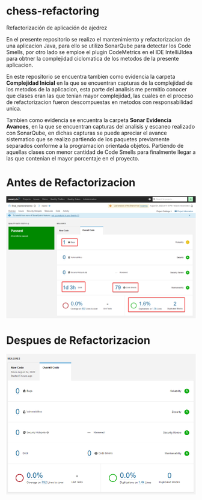 # chess-refactoring
Refactorización de aplicación de ajedrez

En el presente repositorio se realizo el mantenimiento y refactorizacion de una aplicacion Java, para ello se utilizo SonarQube para detectar los Code Smells, por otro lado se emploe el plugin CodeMetrics en el IDE IntelliJIdea para obtner la complejidad ciclomatica de los metodos de la presente aplicacion.

En este repositorio se encuentra tambien como evidencia la carpeta **Complejidad Inicial** en la que se encuentran capturas de la complejidad de los metodos de la aplicacion, esta parte del analisis me permitio conocer que clases eran las que tenian mayor complejidad, las cuales en el proceso de refactorizacion fueron descompuestas en metodos con responsabilidad unica.

Tambien como evidencia se encuentra la carpeta **Sonar Evidencia Avances**, en la que se encuentran capturas del analisis y escaneo realizado con SonarQube, en dichas capturas se puede apreciar el avance sistematico que se realizo partiendo de los paquetes previamente separados conforme a la programacion orientada objetos. Partiendo de aquellas clases con menor cantidad de Code Smells para finalmente llegar a las que contenian el mayor porcentaje en el proyecto.

# Antes de Refactorizacion

![alt text](https://github.com/Valentin-D-Frank/chess-refactoring/blob/master/Sonar%20Evidencia%20Avances/Sonar1.png)

# Despues de Refactorizacion

![alt text](https://github.com/Valentin-D-Frank/chess-refactoring/blob/master/Sonar%20Evidencia%20Avances/Sonar_Refactor_7_Final.png)

